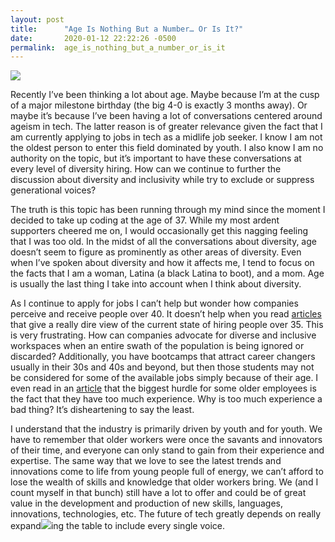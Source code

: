 ```yaml
---
layout: post
title:      "Age Is Nothing But a Number… Or Is It?"
date:       2020-01-12 22:22:26 -0500
permalink:  age_is_nothing_but_a_number_or_is_it
---
```



![](https://i.imgur.com/nCHJ4cZ.png)

Recently I’ve been thinking a lot about age.  Maybe because I’m at the cusp of a major milestone birthday (the big 4-0 is exactly 3 months away).  Or maybe it’s because I’ve been having a lot of conversations centered around ageism in tech. The latter reason is of greater relevance given the fact that I am currently applying to jobs in tech as a midlife job seeker.  I know I am not the oldest person to enter this field dominated by youth.  I also know I am no authority on the topic, but it’s important to have these conversations at every level of diversity hiring.  How can we continue to further the discussion about diversity and inclusivity while try to exclude or suppress generational voices?

The truth is this topic has been running through my mind since the moment I decided to take up coding at the age of 37.  While my most ardent supporters cheered me on, I would occasionally get this nagging feeling that I was too old.  In the midst of all the conversations about diversity, age doesn’t seem to figure as prominently as other areas of diversity.  Even when I’ve spoken about diversity and how it affects me, I tend to focus on the facts that I am a woman, Latina (a black Latina to boot), and a mom.  Age is usually the last thing I take into account when I think about diversity. 

As I continue to apply for jobs I can’t help but wonder how companies perceive and receive people over 40.  It doesn’t help when you read [articles](https://www.laserfiche.com/ecmblog/why-tech-industry-needs-deal-its-ageism-problem/) that give a really dire view of the current state of hiring people over 35.  This is very frustrating.  How can companies advocate for diverse and inclusive workspaces when an entire swath of the population is being ignored or discarded?  Additionally, you have bootcamps that attract career changers usually in their 30s and 40s and beyond, but then those students may not be considered for some of the available jobs simply because of their age.  I even read in an [article](https://bdtechtalks.com/2019/03/29/ageism-in-tech-age-limit-software-developers-face/) that the biggest hurdle for some older employees is the fact that they have too much experience.  Why is too much experience a bad thing?  It’s disheartening to say the least. 

I understand that the industry is primarily driven by youth and for youth.   We have to remember that older workers were once the savants and innovators of their time, and everyone can only stand to gain from their experience and expertise.  The same way that we love to see the latest trends and innovations come to life from young people full of energy, we can’t afford to lose the wealth of skills and knowledge that older workers bring.  We (and I count myself in that bunch) still have a lot to offer and could be of great value in the development and production of new skills, languages, innovations, technologies, etc.  The future of tech greatly depends on really expand![](http://)ing the table to include every single voice.  
